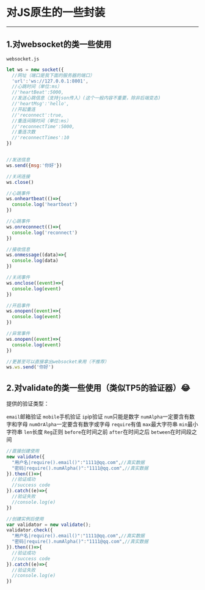 # 对JS原生的一些封装
********************
## 1.对websocket的类一些使用
``websocket.js``
```javascript
let ws = new socket({
  //网址（端口是我下面的服务器的端口）
  'url':'ws://127.0.0.1:8001',
  //心跳时间（单位:ms）
  //'heartBeat':5000,
  //发送心跳信息（支持json传入）(这个一般内容不重要，除非后端变态)
  //'heartMsg':'hello',
  //开起重连
  //'reconnect':true,
  //重连间隔时间（单位:ms）
  //'reconnectTime':5000,
  //重连次数
  //'reconnectTimes':10
})


//发送信息
ws.send({msg:'你好'})

//关闭连接
ws.close()

//心跳事件
ws.onheartbeat(()=>{
  console.log('heartbeat')
})

//心跳事件
ws.onreconnect(()=>{
  console.log('reconnect')
})

//接收信息
ws.onmessage((data)=>{
  console.log(data)
})

//关闭事件
ws.onclose((event)=>{
  console.log(event)
})

//开启事件
ws.onopen((event)=>{
  console.log(event)
})

//异常事件
ws.onopen((event)=>{
  console.log(event)
})

//更甚至可以直接拿出websocket来用（不推荐）
ws.ws.send('你好')

```
## 2.对validate的类一些使用（类似TP5的验证器）😂
提供的验证类型：

``email``邮箱验证
``mobile``手机验证
``ip``ip验证
``num``只能是数字
``numAlpha``一定要含有数字和字母
``numOrAlpha``一定要含有数字或字母
``require``有值
``max``最大字符串
``min``最小字符串
``len``长度
``Reg``正则
``before``在时间之前
``after``在时间之后
``between``在时间段之间

```javascript
//直接创建使用
new validate({
  "用户名|require().email()":"1111@qq.com",//真实数据
  "密码|require().numAlpha()":"1111@qq.com",//真实数据
}).then(()=>{
  //验证成功
  //success code
}).catch((e)=>{
  //验证失败
  //console.log(e)
})

//创建实例后使用
var validator = new validate();
validator.check({
  "用户名|require().email()":"1111@qq.com",//真实数据
  "密码|require().numAlpha()":"1111@qq.com",//真实数据
}).then(()=>{
  //验证成功
  //success code
}).catch((e)=>{
  //验证失败
  //console.log(e)
})
```
